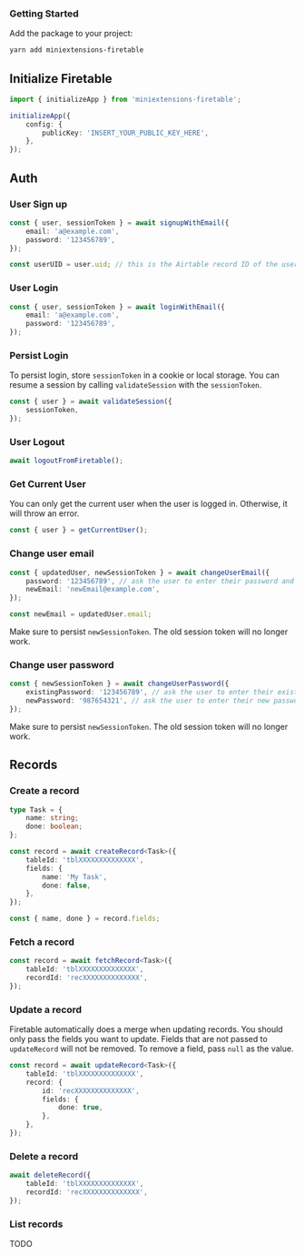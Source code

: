 ### Getting Started

Add the package to your project:

```bash
yarn add miniextensions-firetable
```

## Initialize Firetable

```ts
import { initializeApp } from 'miniextensions-firetable';

initializeApp({
    config: {
        publicKey: 'INSERT_YOUR_PUBLIC_KEY_HERE',
    },
});
```

## Auth

### User Sign up

```ts
const { user, sessionToken } = await signupWithEmail({
    email: 'a@example.com',
    password: '123456789',
});

const userUID = user.uid; // this is the Airtable record ID of the user record.
```

### User Login

```ts
const { user, sessionToken } = await loginWithEmail({
    email: 'a@example.com',
    password: '123456789',
});
```

### Persist Login

To persist login, store `sessionToken` in a cookie or local storage. You can resume a session by calling `validateSession` with the `sessionToken`.

```ts
const { user } = await validateSession({
    sessionToken,
});
```

### User Logout

```ts
await logoutFromFiretable();
```

### Get Current User

You can only get the current user when the user is logged in. Otherwise, it will throw an error.

```ts
const { user } = getCurrentUser();
```

### Change user email

```ts
const { updatedUser, newSessionToken } = await changeUserEmail({
    password: '123456789', // ask the user to enter their password and pass it here.
    newEmail: 'newEmail@example.com',
});

const newEmail = updatedUser.email;
```

Make sure to persist `newSessionToken`. The old session token will no longer work.

### Change user password

```ts
const { newSessionToken } = await changeUserPassword({
    existingPassword: '123456789', // ask the user to enter their existing password and pass it here.
    newPassword: '987654321', // ask the user to enter their new password and pass it here.
});
```

Make sure to persist `newSessionToken`. The old session token will no longer work.

## Records

### Create a record

```ts
type Task = {
    name: string;
    done: boolean;
};

const record = await createRecord<Task>({
    tableId: 'tblXXXXXXXXXXXXXX',
    fields: {
        name: 'My Task',
        done: false,
    },
});

const { name, done } = record.fields;
```

### Fetch a record

```ts
const record = await fetchRecord<Task>({
    tableId: 'tblXXXXXXXXXXXXXX',
    recordId: 'recXXXXXXXXXXXXXX',
});
```

### Update a record

Firetable automatically does a merge when updating records. You should only pass the fields you want to update. Fields that are not passed to `updateRecord` will not be removed. To remove a field, pass `null` as the value.

```ts
const record = await updateRecord<Task>({
    tableId: 'tblXXXXXXXXXXXXXX',
    record: {
        id: 'recXXXXXXXXXXXXXX',
        fields: {
            done: true,
        },
    },
});
```

### Delete a record

```ts
await deleteRecord({
    tableId: 'tblXXXXXXXXXXXXXX',
    recordId: 'recXXXXXXXXXXXXXX',
});
```

### List records

TODO
